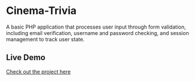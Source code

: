 # Cinema-Trivia
A basic PHP application that processes user input through form validation, including email verification, username and password checking, and session management to track user state.

## Live Demo
[Check out the project here](https://www.canadiancoder.ca/cinema_trivia.php)
